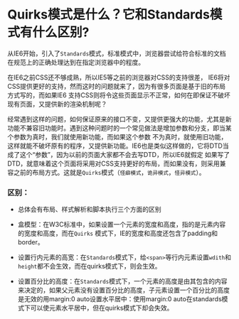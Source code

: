 # Quirks模式是什么？它和Standards模式有什么区别?

从IE6开始，引入了`Standards`模式，标准模式中，浏览器尝试给符合标准的文档在规范上的正确处理达到在指定浏览器中的程度。

在IE6之前CSS还不够成熟，所以IE5等之前的浏览器对CSS的支持很差， IE6将对CSS提供更好的支持，然而这时的问题就来了，因为有很多页面是基于旧的布局方式写的，而如果IE6 支持CSS则将令这些页面显示不正常，如何在即保证不破坏现有页面，又提供新的渲染机制呢？

经常遇到这样的问题，如何保证原来的接口不变，又提供更强大的功能，尤其是新功能不兼容旧功能时。遇到这种问题时的一个常见做法是增加参数和分支，即当某个参数为真时，我们就使用新功能，而如果这个参数 不为真时，就使用旧功能，这样就能不破坏原有的程序，又提供新功能。IE6也是类似这样做的，它将DTD当成了这个“参数”，因为以前的页面大家都不会去写DTD，所以IE6就假定 如果写了DTD，就意味着这个页面将采用对CSS支持更好的布局，而如果没有，则采用兼容之前的布局方式。这就是`Quirks`模式（`怪癖模式`，`诡异模式`，`怪异模式`）。

### 区别：

- 总体会有布局、样式解析和脚本执行三个方面的区别

- 盒模型：在W3C标准中，如果设置一个元素的宽度和高度，指的是元素内容的宽度和高度，而在`Quirks` 模式下，IE的宽度和高度还包含了padding和border。

- 设置行内元素的高宽：在`Standards`模式下，给`<span>`等行内元素设置`wdith`和`height`都不会生效，而在quirks模式下，则会生效。

- 设置百分比的高度：在`Standards`模式下，一个元素的高度是由其包含的内容来决定的，如果父元素没有设置百分比的高度，子元素设置一个百分比的高度是无效的用margin:0 auto设置水平居中：使用margin:0 auto在standards模式下可以使元素水平居中，但在quirks模式下却会失效。